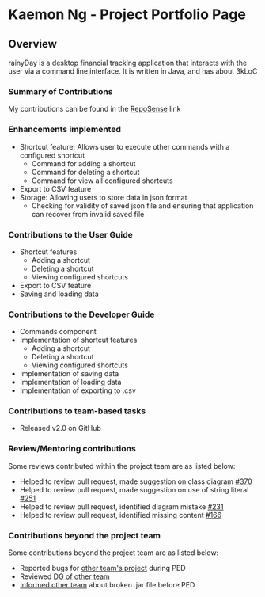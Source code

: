 # Kaemon Ng - Project Portfolio Page

## Overview
rainyDay is a desktop financial tracking application that interacts with the user via a command line interface. It is
written in Java, and has about 3kLoC

### Summary of Contributions

My contributions can be found in the [RepoSense](https://nus-cs2113-ay2223s2.github.io/tp-dashboard/?search=kn-cy&breakdown=true&sort=groupTitle%20dsc&sortWithin=title&since=2023-02-17&timeframe=commit&mergegroup=&groupSelect=groupByRepos&checkedFileTypes=docs~functional-code~test-code~other)
link

### Enhancements implemented
- Shortcut feature: Allows user to execute other commands with a configured shortcut
  - Command for adding a shortcut
  - Command for deleting a shortcut
  - Command for view all configured shortcuts
- Export to CSV feature
- Storage: Allowing users to store data in json format
  - Checking for validity of saved json file and ensuring that application can recover from invalid saved file

### Contributions to the User Guide
- Shortcut features
  - Adding a shortcut
  - Deleting a shortcut
  - Viewing configured shortcuts
- Export to CSV feature
- Saving and loading data


### Contributions to the Developer Guide
- Commands component
- Implementation of shortcut features
  - Adding a shortcut
  - Deleting a shortcut
  - Viewing configured shortcuts
- Implementation of saving data
- Implementation of loading data
- Implementation of exporting to .csv



### Contributions to team-based tasks

- Released v2.0 on GitHub


### Review/Mentoring contributions

Some reviews contributed within the project team are as listed below:

- Helped to review pull request, made suggestion on class diagram [#370](https://github.com/AY2223S2-CS2113T-T09-1/tp/pull/370)
- Helped to review pull request, made suggestion on use of string literal [#251](https://github.com/AY2223S2-CS2113T-T09-1/tp/pull/251)
- Helped to review pull request, identified diagram mistake [#231](https://github.com/AY2223S2-CS2113T-T09-1/tp/pull/231)
- Helped to review pull request, identified missing content [#166](https://github.com/AY2223S2-CS2113T-T09-1/tp/pull/166)

### Contributions beyond the project team

Some contributions beyond the project team are as listed below:

- Reported bugs for [other team's project](https://github.com/KN-CY/ped/issues) during PED
- Reviewed [DG of other team](https://github.com/nus-cs2113-AY2223S2/tp/pull/6/files)
- [Informed other team](https://github.com/AY2223S2-CS2113-W12-4/tp/issues/73) about broken .jar file before PED
